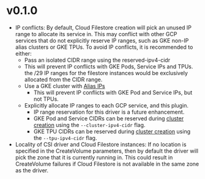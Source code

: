 # v0.1.0
* IP conflicts: By default, Cloud Filestore creation will pick an unused IP range to allocate its
  service in. This may conflict with other GCP services that do not explicitly
  reserve IP ranges, such as GKE non-IP alias clusters or GKE TPUs. To avoid
  IP conflicts, it is recommended to either:
    * Pass an isolated CIDR range using the reserved-ipv4-cidr
	* This will prevent IP conflicts with GKE Pods, Service IPs and TPUs.
	  the /29 IP ranges for the filestore instances would be exclusively 
	  allocated from the CIDR range.
    * Use a GKE cluster with [Alias IPs](https://cloud.google.com/kubernetes-engine/docs/how-to/alias-ips)
        * This will prevent IP conflicts with GKE Pod and Service IPs, but not TPUs.
    * Explicitly allocate IP ranges to each GCP service, and this plugin.
        * IP range reservation for this driver is a future enhancement.
        * GKE Pod and Service CIDRs can be reserved during [cluster creation](https://cloud.google.com/sdk/gcloud/reference/container/clusters/create)
          using the `--cluster-ipv4-cidr` flag.
        * GKE TPU CIDRs can be reserved during [cluster
          creation](https://cloud.google.com/sdk/gcloud/reference/beta/container/clusters/create)
          using the `--tpu-ipv4-cidr` flag.
* Locality of CSI driver and Cloud Filestore instances: If no location is specified in
  the CreateVolume parameters, then by default the driver will pick the zone
  that it is currently running in. This could result in CreateVolume failures if
  Cloud Filestore is not available in the same zone as the driver.
